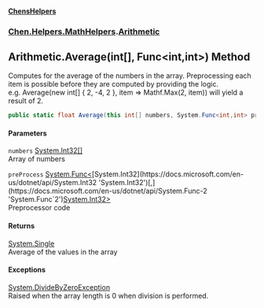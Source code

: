 
#### [ChensHelpers](index 'index')

### [Chen.Helpers.MathHelpers](Chen_Helpers_MathHelpers 'Chen.Helpers.MathHelpers').[Arithmetic](Chen_Helpers_MathHelpers_Arithmetic 'Chen.Helpers.MathHelpers.Arithmetic')

## Arithmetic.Average(int[], Func&lt;int,int&gt;) Method
Computes for the average of the numbers in the array. Preprocessing each item is possible before they are computed by providing the logic.  
e.g. Average(new int[] { 2, -4, 2 }, item => Mathf.Max(2, item)) will yield a result of 2.  
```csharp
public static float Average(this int[] numbers, System.Func<int,int> preProcess=null);
```

#### Parameters
<a name='Chen_Helpers_MathHelpers_Arithmetic_Average(int___System_Func_int_int_)_numbers'></a>
`numbers` [System.Int32](https://docs.microsoft.com/en-us/dotnet/api/System.Int32 'System.Int32')[[]](https://docs.microsoft.com/en-us/dotnet/api/System.Array 'System.Array')  
Array of numbers
  
<a name='Chen_Helpers_MathHelpers_Arithmetic_Average(int___System_Func_int_int_)_preProcess'></a>
`preProcess` [System.Func&lt;](https://docs.microsoft.com/en-us/dotnet/api/System.Func-2 'System.Func`2')[System.Int32](https://docs.microsoft.com/en-us/dotnet/api/System.Int32 'System.Int32')[,](https://docs.microsoft.com/en-us/dotnet/api/System.Func-2 'System.Func`2')[System.Int32](https://docs.microsoft.com/en-us/dotnet/api/System.Int32 'System.Int32')[&gt;](https://docs.microsoft.com/en-us/dotnet/api/System.Func-2 'System.Func`2')  
Preprocessor code
  

#### Returns
[System.Single](https://docs.microsoft.com/en-us/dotnet/api/System.Single 'System.Single')  
Average of the values in the array

#### Exceptions
[System.DivideByZeroException](https://docs.microsoft.com/en-us/dotnet/api/System.DivideByZeroException 'System.DivideByZeroException')  
Raised when the array length is 0 when division is performed.
